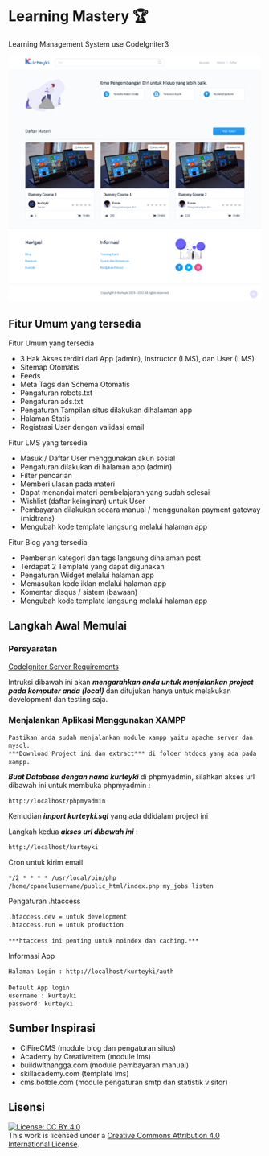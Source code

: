 # Learning Mastery :trophy:
Learning Management System use CodeIgniter3

![Riedayme](https://github.com/riedayme/LearningMastery/blob/main/preview.png?raw=true)

## Fitur Umum yang tersedia

Fitur Umum yang tersedia
* 3 Hak Akses terdiri dari App (admin), Instructor (LMS), dan User (LMS)
* Sitemap Otomatis
* Feeds
* Meta Tags dan Schema Otomatis
* Pengaturan robots.txt
* Pengaturan ads.txt
* Pengaturan Tampilan situs dilakukan dihalaman app
* Halaman Statis
* Registrasi User dengan validasi email

Fitur LMS yang tersedia
* Masuk / Daftar User menggunakan akun sosial
* Pengaturan dilakukan di halaman app (admin)
* Filter pencarian
* Memberi ulasan pada materi
* Dapat menandai materi pembelajaran yang sudah selesai
* Wishlist (daftar keinginan) untuk User
* Pembayaran dilakukan secara manual / menggunakan payment gateway (midtrans)
* Mengubah kode template langsung melalui halaman app

Fitur Blog yang tersedia
* Pemberian kategori dan tags langsung dihalaman post
* Terdapat 2 Template yang dapat digunakan
* Pengaturan Widget melalui halaman app 
* Memasukan kode iklan melalui halaman app 
* Komentar disqus / sistem (bawaan)
* Mengubah kode template langsung melalui halaman app

## Langkah Awal Memulai

### Persyaratan
[CodeIgniter Server Requirements](https://codeigniter.com/userguide3/general/requirements.html)

Intruksi dibawah ini akan ***mengarahkan anda untuk menjalankan project pada komputer anda (local)*** dan ditujukan hanya untuk melakukan development dan testing saja.

### Menjalankan Aplikasi Menggunakan XAMPP

```
Pastikan anda sudah menjalankan module xampp yaitu apache server dan mysql.
***Download Project ini dan extract*** di folder htdocs yang ada pada xampp.
```

***Buat Database dengan nama kurteyki*** di phpmyadmin, silahkan akses url dibawah ini untuk membuka phpmyadmin :

```
http://localhost/phpmyadmin
```

Kemudian ***import kurteyki.sql*** yang ada ddidalam project ini

Langkah kedua ***akses url dibawah ini*** :

```
http://localhost/kurteyki
```

Cron untuk kirim email

```
*/2 * * * * /usr/local/bin/php /home/cpanelusername/public_html/index.php my_jobs listen
```

Pengaturan .htaccess
```
.htaccess.dev = untuk development
.htaccess.run = untuk production

***htaccess ini penting untuk noindex dan caching.***
```

Informasi App

```
Halaman Login : http://localhost/kurteyki/auth

Default App login
username : kurteyki
password: kurteyki

```

## Sumber Inspirasi

* CiFireCMS (module blog dan pengaturan situs)
* Academy by Creativeitem (module lms)
* buildwithangga.com (module pembayaran manual)
* skillacademy.com (template lms)
* cms.botble.com (module pengaturan smtp dan statistik visitor)

## Lisensi

[![License: CC BY 4.0](https://i.creativecommons.org/l/by/4.0/88x31.png)](https://creativecommons.org/licenses/by/4.0/)<br/>
This work is licensed under a [Creative Commons Attribution 4.0 International License](http://creativecommons.org/licenses/by/4.0/).
